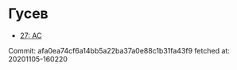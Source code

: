 # Гусев
- [27: AC](27.md)

Commit: afa0ea74cf6a14bb5a22ba37a0e88c1b31fa43f9
 fetched at: 20201105-160220
